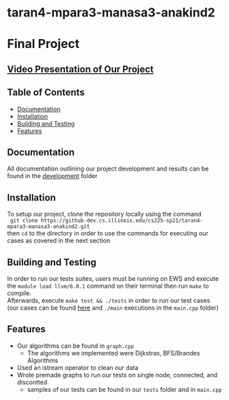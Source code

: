 # taran4-mpara3-manasa3-anakind2
# Final Project


## [Video Presentation of Our Project]()

## Table of Contents 
- [Documentation](#documentation)
- [Installation](#installation)
- [Building and Testing](#building)
- [Features](#features)

## Documentation
All documentation outlining our project development and results can be found in the [development](https://github-dev.cs.illinois.edu/cs225-sp21/taran4-mpara3-manasa3-anakind2/tree/master/development) folder
## Installation
To setup our project, clone the repository locally using the command
<br>
`` git clone https://github-dev.cs.illinois.edu/cs225-sp21/taran4-mpara3-manasa3-anakind2.git``
<br>
then ``cd`` to the directory in order to use the commands for executing our cases as covered in the next section

## Building and Testing
In order to run our tests suites, users must be running on EWS and execute the ``module load llvm/6.0.1`` command on their terminal then run ``make`` to compile. <br> 
Afterwards, execute ``make test && ./tests`` in order to run our test cases (our cases can be found [here](https://github-dev.cs.illinois.edu/cs225-sp21/taran4-mpara3-manasa3-anakind2/tree/master/tests) and ``./main`` executions in the ``main.cpp`` folder)


## Features
* Our algorithms can be found in ``graph.cpp``
  * The algorithms we implemented were Dijkstras, BFS/Brandes Algorithms
* Used an istream operator to clean our data
* Wrote premade graphs to run our tests on single node, connected, and discontted
    * samples of our tests can be found in our ``tests`` folder and in ``main.cpp``
